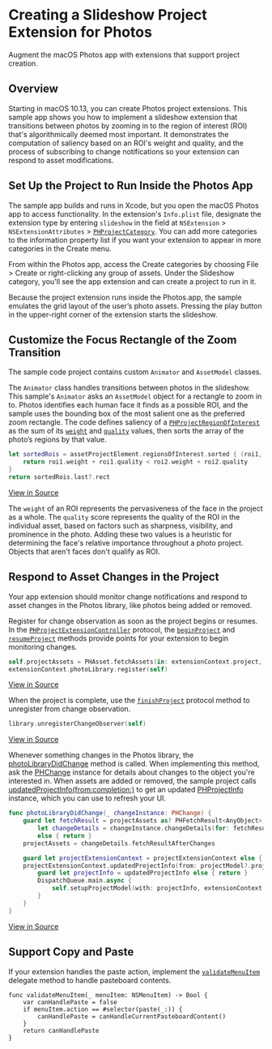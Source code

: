 # Creating a Slideshow Project Extension for Photos

Augment the macOS Photos app with extensions that support project creation.

## Overview

Starting in macOS 10.13, you can create Photos project extensions.  This sample app shows you how to implement a slideshow extension that transitions between photos by zooming in to the region of interest (ROI) that's algorithmically deemed most important.  It demonstrates the computation of saliency based on an ROI's weight and quality, and the process of subscribing to change notifications so your extension can respond to asset modifications.

## Set Up the Project to Run Inside the Photos App

The sample app builds and runs in Xcode, but you open the macOS Photos app to access functionality.  In the extension's `Info.plist` file, designate the extension type by entering `slideshow` in the field at `NSExtension` > `NSExtensionAttributes` > [`PHProjectCategory`](https://developer.apple.com/documentation/photokit/phprojectcategory).  You can add more categories to the information property list if you want your extension to appear in more categories in the Create menu.

From within the Photos app, access the Create categories by choosing File > Create or right-clicking any group of assets.  Under the Slideshow category, you'll see the app extension and can create a project to run in it.

Because the project extension runs inside the Photos.app, the sample emulates the grid layout of the user’s photo assets. Pressing the play button in the upper-right corner of the extension starts the slideshow.

## Customize the Focus Rectangle of the Zoom Transition

The sample code project contains custom `Animator` and `AssetModel` classes.

The `Animator` class handles transitions between photos in the slideshow.  This sample's `Animator` asks an `AssetModel` object for a rectangle to zoom in to.  Photos identifies each human face it finds as a possible ROI, and the sample uses the bounding box of the most salient one as the preferred zoom rectangle. The code defines saliency of a [`PHProjectRegionOfInterest`](https://developer.apple.com/documentation/photokit/phprojectregionofinterest) as the sum of its [`weight`](https://developer.apple.com/documentation/photokit/phprojectregionofinterest/2909126-weight) and [`quality`](https://developer.apple.com/documentation/photokit/phprojectregionofinterest/2977341-quality) values, then sorts the array of the photo’s regions by that value.

``` swift
let sortedRois = assetProjectElement.regionsOfInterest.sorted { (roi1, roi2) -> Bool in
    return roi1.weight + roi1.quality < roi2.weight + roi2.quality
}
return sortedRois.last?.rect
```
[View in Source](x-source-tag://CustomizeZoomRect)

The `weight` of an ROI represents the pervasiveness of the face in the project as a whole.  The `quality` score represents the quality of the ROI in the individual asset, based on factors such as sharpness, visibility, and prominence in the photo.  Adding these two values is a heuristic for determining the face's relative importance throughout a photo project.  Objects that aren't faces don't qualify as ROI.

## Respond to Asset Changes in the Project

Your app extension should monitor change notifications and respond to asset changes in the Photos library, like photos being added or removed.

Register for change observation as soon as the project begins or resumes.  In the [`PHProjectExtensionController`](https://developer.apple.com/documentation/photokit/phprojectextensioncontroller) protocol, the [`beginProject`](https://developer.apple.com/documentation/photokit/phprojectextensioncontroller/2909215-beginproject) and [`resumeProject`](https://developer.apple.com/documentation/photokit/phprojectextensioncontroller/2909226-resumeproject) methods provide points for your extension to begin monitoring changes.

``` swift
self.projectAssets = PHAsset.fetchAssets(in: extensionContext.project, options: nil)
extensionContext.photoLibrary.register(self)
```
[View in Source](x-source-tag://RegisterChangeObservation)

When the project is complete, use the [`finishProject`](https://developer.apple.com/documentation/photokit/phprojectextensioncontroller/2909223-finishproject) protocol method to unregister from change observation.

``` swift
library.unregisterChangeObserver(self)
```
[View in Source](x-source-tag://UnregisterChangeObservation)

Whenever something changes in the Photos library, the  [photoLibraryDidChange](https://developer.apple.com/documentation/photokit/phphotolibrarychangeobserver/1620746-photolibrarydidchange) method is called.
When implementing this method, ask the [PHChange](https://developer.apple.com/documentation/photokit/phchange) instance for details about changes to the object you're interested in.
When assets are added or removed, the sample project calls [updatedProjectInfo(from:completion:)](https://developer.apple.com/documentation/photokit/phprojectextensioncontext/2977326-updatedprojectinfo) to get an updated [PHProjectInfo](https://developer.apple.com/documentation/photokit/phprojectinfo) instance, which you can use to refresh your UI.

``` swift
func photoLibraryDidChange(_ changeInstance: PHChange) {
    guard let fetchResult = projectAssets as? PHFetchResult<AnyObject>,
        let changeDetails = changeInstance.changeDetails(for: fetchResult) as? PHFetchResultChangeDetails<PHAsset>
        else { return }
    projectAssets = changeDetails.fetchResultAfterChanges

    guard let projectExtensionContext = projectExtensionContext else { return }
    projectExtensionContext.updatedProjectInfo(from: projectModel?.projectInfo) { (updatedProjectInfo) in
        guard let projectInfo = updatedProjectInfo else { return }
        DispatchQueue.main.async {
            self.setupProjectModel(with: projectInfo, extensionContext: projectExtensionContext)
        }
    }
}
```
[View in Source](x-source-tag://UpdateProjectInfo)

## Support Copy and Paste

If your extension handles the paste action, implement the [`validateMenuItem`](https://developer.apple.com/documentation/objectivec/nsobject/1518160-validatemenuitem) delegate method to handle pasteboard contents.
```
func validateMenuItem(_ menuItem: NSMenuItem) -> Bool {
    var canHandlePaste = false
    if menuItem.action == #selector(paste(_:)) {
        canHandlePaste = canHandleCurrentPasteboardContent()
    }
    return canHandlePaste
}
```
